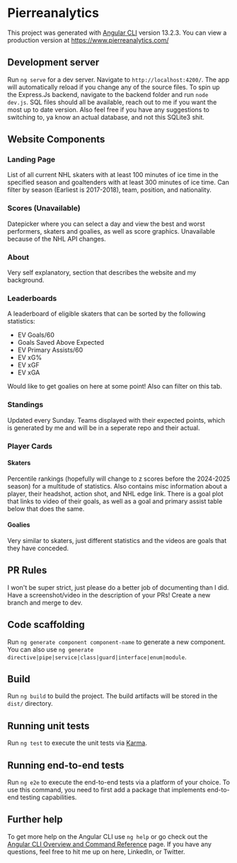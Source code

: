 # Pierreanalytics

This project was generated with [Angular CLI](https://github.com/angular/angular-cli) version 13.2.3. You can view a production version at https://www.pierreanalytics.com/

## Development server

Run `ng serve` for a dev server. Navigate to `http://localhost:4200/`. The app will automatically reload if you change any of the source files. To spin up the Express.Js backend, navigate to the backend folder and run `node dev.js`. SQL files should all be available, reach out to me if you want the most up to date version. Also feel free if you have any suggestions to switching to, ya know an actual database, and not this SQLite3 shit.

## Website Components

### Landing Page

List of all current NHL skaters with at least 100 minutes of ice time in the specified season and goaltenders with at least 300 minutes of ice time. Can filter by season (Earliest is 2017-2018), team, position, and nationality.

### Scores (Unavailable)

Datepicker where you can select a day and view the best and worst performers, skaters and goalies, as well as score graphics. Unavailable because of the NHL API changes.

### About

Very self explanatory, section that describes the website and my background.

### Leaderboards

A leaderboard of eligible skaters that can be sorted by the following statistics:
  - EV Goals/60
  - Goals Saved Above Expected
  - EV Primary Assists/60
  - EV xG%
  - EV xGF
  - EV xGA

Would like to get goalies on here at some point! Also can filter on this tab.

### Standings

Updated every Sunday. Teams displayed with their expected points, which is generated by me and will be in a seperate repo and their actual.

### Player Cards

#### Skaters

Percentile rankings (hopefully will change to z scores before the 2024-2025 season) for a multitude of statistics. Also contains misc information about a player, their headshot, action shot, and NHL edge link.
There is a goal plot that links to video of their goals, as well as a goal and primary assist table below that does the same.

#### Goalies
Very similar to skaters, just different statistics and the videos are goals that they have conceded.

## PR Rules
I won't be super strict, just please do a better job of documenting than I did. Have a screenshot/video in the description of your PRs! Create a new branch and merge to dev.

## Code scaffolding

Run `ng generate component component-name` to generate a new component. You can also use `ng generate directive|pipe|service|class|guard|interface|enum|module`.

## Build

Run `ng build` to build the project. The build artifacts will be stored in the `dist/` directory.

## Running unit tests

Run `ng test` to execute the unit tests via [Karma](https://karma-runner.github.io).

## Running end-to-end tests

Run `ng e2e` to execute the end-to-end tests via a platform of your choice. To use this command, you need to first add a package that implements end-to-end testing capabilities.

## Further help

To get more help on the Angular CLI use `ng help` or go check out the [Angular CLI Overview and Command Reference](https://angular.io/cli) page. If you have any questions, feel free to hit me up on here, LinkedIn, or Twitter.
